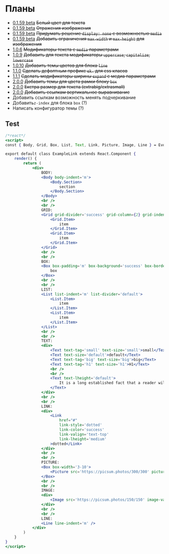 [changelog]: changelog/

# Планы

- [0.1.59 beta][changelog] ~~Белый цвет для текста~~
- [0.1.59 beta][changelog] ~~Отражения изображения~~
- [0.1.59 beta][changelog] ~~Придумать решение `display: none` с возможностью `media`~~
- [0.1.59 beta][changelog] ~~Добавить ограничения `max-width` и `max-height` для изображения~~
- [1.0.6][changelog] ~~Модификаторы текста с `media` параметрами~~
- [1.0.9][changelog] ~~Добавить для текста модификаторы `uppercase`, `capitalize`, `lowercase`~~
- [1.0.10][changelog] ~~Добавить темы цветов для блока `line`~~
- [1.1.0][changelog] ~~Сделать дефолтным префикс `ek-` для css класов~~
- [1.1.1][changelog] ~~Сделать модификаторы ширины `expand` с медиа параметрами~~
- [2.0.0][changelog] ~~Добавить темы для цвета рамки блоку `box`~~
- [2.0.0][changelog] ~~Екстра размер для текста (extrabig/extrasmall)~~
- [2.0.0][changelog] ~~Добавить ссылкам вертикальное выравнивание~~
- Добавить ссылкам возможность менять подчеркивание
- Добавить`z-index` для блока `box` (?)
- Написать конфигуратор темы (?)


## Test

```jsx
/*react*/
<script>
const { Body, Grid, Box, List, Text, Link, Picture, Image, Line } = EvoKit;

export default class ExampleLink extends React.Component {
    render() {
        return (
            <div>
                BODY:
                <Body body-indent='m'>
                    <Body.Section>
                        section
                    </Body.Section>
                </Body>
                <br />
                <br />
                GRID:
                <Grid grid-divider='success' grid-column={2} grid-indent='m'>
                    <Grid.Item>
                        item
                    </Grid.Item>
                    <Grid.Item>
                        item
                    </Grid.Item>
                </Grid>
                <br />
                <br />
                BOX:
                <Box box-padding='m' box-background='success' box-border='success' box-round='xs'>
                    box
                </Box>
                <br />
                <br />
                LIST:
                <List list-indent='m' list-divider='default'>
                    <List.Item>
                        item
                    </List.Item>
                    <List.Item>
                        item
                    </List.Item>
                </List>
                <br />
                <br />
                TEXT:
                <div>
                    <Text text-tag='small' text-size='small'>small</Text>
                    <Text text-size='default'>default</Text>
                    <Text text-tag='big' text-size='big'>big</Text>
                    <Text text-tag='h1' text-size='h1'>H1</Text>
                    <br />
                    <br />
                    <Text text-lheight='default'>
                        It is a long established fact that a reader will be distracted by the readable content of a page when looking at its layout. The point of using Lorem Ipsum is that it has a more-or-less normal distribution of letters, as opposed to using 'Content here, content here', making it look like readable English. Many desktop publishing packages and web page editors now use Lorem Ipsum as their default model text, and a search for 'lorem ipsum' will uncover many web sites still in their infancy. Various versions have evolved over the years, sometimes by accident, sometimes on purpose (injected humour and the like).
                    </Text>
                </div>
                <br />
                <br />
                LINK:
                <div>
                    <Link
                        href="#"
                        link-style='dotted'
                        link-color='success'
                        link-valign='text-top'
                        link-lheight='medium'
                    >dotted</Link>
                </div>
                <br />
                <br />
                PICTURE:
                <Box box-width='3-10'>
                    <Picture src='https://picsum.photos/300/300' picture-style='round' />
                </Box>
                <br />
                <br />
                IMAGE:
                <div>
                    <Image src='https://picsum.photos/150/150' image-valign='top' />
                </div>
                <br />
                <br />
                LINE:
                <Line line-indent='m' />
            </div>
        )
    }
}
</script>
```
